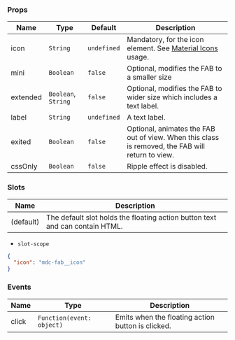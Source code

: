 ### Props

| Name     | Type                | Default     | Description                                                                                      |
| -------- | ------------------- | ----------- | ------------------------------------------------------------------------------------------------ |
| icon     | `String`            | `undefined` | Mandatory, for the icon element. See [Material Icons](/#/icons) usage.                           |
| mini     | `Boolean`           | `false`     | Optional, modifies the FAB to a smaller size                                                     |
| extended | `Boolean`, `String` | `false`     | Optional, modifies the FAB to wider size which includes a text label.                            |
| label    | `String`            | `undefined` | A text label.                                                                                    |
| exited   | `Boolean`           | `false`     | Optional, animates the FAB out of view. When this class is removed, the FAB will return to view. |
| cssOnly  | `Boolean`           | `false`     | Ripple effect is disabled.                                                                       |

### Slots

| Name      | Description                                                                  |
| --------- | ---------------------------------------------------------------------------- |
| (default) | The default slot holds the floating action button text and can contain HTML. |

- `slot-scope`

```json
{
  "icon": "mdc-fab__icon"
}
```

### Events

| Name  | Type                      | Description                                       |
| ----- | ------------------------- | ------------------------------------------------- |
| click | `Function(event: object)` | Emits when the floating action button is clicked. |
